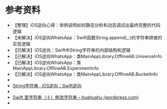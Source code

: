 # 参考资料

* 【整理】iOS逆向心得：举例说明如何静态分析和动态调试出最终完整的代码逻辑
* 【未解决】iOS逆向WhatsApp：Swift函数String.append(_:)的字符串拼接的实现逻辑
* 【已解决】iOS逆向：Swift中String字符串的内部结构和逻辑
* 【已解决】iOS逆向WhatsApp：类MainAppLibrary.OfflineAB.UniverseInfo
* 【已解决】iOS逆向WhatsApp：类MainAppLibrary.OfflineAB.ExperimentInfo
* 【已解决】iOS逆向WhatsApp：类MainAppLibrary.OfflineAB.BucketInfo
* 
*  [String字符串 · iOS逆向：Swift逆向](https://book.crifan.org/books/ios_re_swift_reverse/website/common_type/string/)
*  
* [Swift 里字符串（十）修改字符串 – huahuahu (wordpress.com)](https://huahuahublog.wordpress.com/2019/03/20/swift-li-zi-fu-chuan-shi-xiu-gai-zi-fu-chuan/)
* 